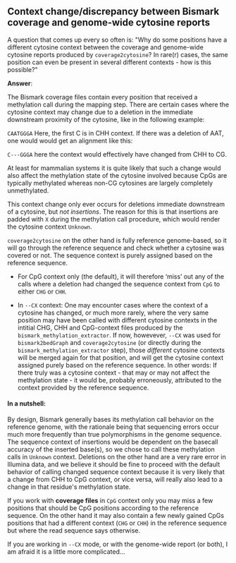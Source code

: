 ## Context change/discrepancy between Bismark coverage and genome-wide cytosine reports

A question that comes up every so often is: "Why do some positions have a different cytosine context between the coverage
and genome-wide cytosine reports produced by `coverage2cytosine`? In rare(r) cases, the same position can even be present
in several different contexts - how is this possible?"

**Answer**:

The Bismark coverage files contain every position that received a methylation call during the mapping step. There are certain
cases where the cytosine context may change due to a deletion in the immediate downstream proximity of the cytosine, like in the following example:

`CAATGGGA` Here, the first C is in CHH context. If there was a deletion of AAT, one would would get an alignment like this:

`C---GGGA` here the context would effectively have changed from CHH to CG.

At least for mammalian systems it is quite likely that such a change would also affect the methylation state of the cytosine involved
because CpGs are typically methylated whereas non-CG cytosines are largely completely unmethylated.

This context change only ever occurs for deletions immediate downstream of a cytosine, but _not insertions_. The reason for this is
that insertions are padded with `X` during the methylation call procedure, which would render the cytosine context `Unknown`.

`coverage2cytosine` on the other hand is fully reference genome-based, so it will go through the reference sequence
and check whether a cytosine was covered or not. The sequence context is purely assigned based on the reference sequence.

- For CpG context only (the default), it will therefore ‘miss’ out any of the calls where a deletion had changed the sequence
  context from `CpG` to either `CHG` or `CHH`.

- In `--CX` context: One may encounter cases where the context of a cytosine has changed, or much more rarely, where the very same position
  may have been called with different cytosine contexts in the intitial CHG, CHH and CpG-context files produced by the `bismark_methylation_extractor`.
  If now, howevever, `--CX` was used for `bismark2bedGraph`
  and `coverage2cytosine` (or directly during the `bismark_methylation_extractor` step), those _different_ cytosine contexts will be merged
  again for that position, and will get the cytosine context assigned purely based on the reference sequence. In other words: If there truly
  was a cytosine context - that may or may not affect the methylation state - it would be, probably erroneously, attributed to the context
  provided by the reference sequence.

#### In a nutshell:

By design, Bismark generally bases its methylation call behavior on the reference genome, with the rationale being that
sequencing errors occur much more frequently than true polymorphisms in the genome sequence. The sequence context of insertions
would be dependent on the basecall accuracy of the inserted base(s), so we chose to call these methylation calls in `Unknown` context.
Deletions on the other hand are a very rare error in Illumina data, and we believe it should be fine to proceed with the default behavior
of calling changed sequence context because it is very likely that a change from CHH to CpG context, or vice versa, will really
also lead to a change in that residue's methylation state.

If you work with **coverage files** in `CpG` context only you may miss a few positions that should be CpG positions according to
the reference sequence. On the other hand it may also contain a few newly gained CpGs positions that had a different context
(`CHG` or `CHH`) in the reference sequence but where the read sequence says otherwise.

If you are working in `--CX` mode, or with the genome-wide report (or both), I am afraid it is a little more complicated...
